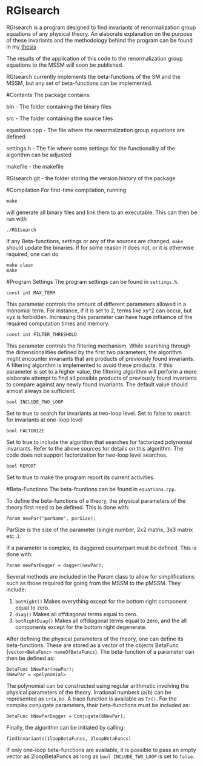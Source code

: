 RGIsearch
=========

RGIsearch is a program designed to find invariants of renormalization group equations of any physical theory. An elaborate explanation on the purpose of these invariants and the methodology behind the program can be found in my [thesis](http://www.ru.nl/publish/pages/517373/thesis_rob_verheyen.pdf)

The results of the application of this code to the renormalization group equations to the MSSM will soon be published.

RGIsearch currently implements the beta-functions of the SM and the MSSM, but any set of beta-functions can be implemented. 

#Contents
The package contains:

bin - The folder containing the binary files

src - The folder containing the source files

equations.cpp - The file where the renormalization group equations are defined

settings.h - The file where some settings for the functionality of the algorithm can be adjusted

makefile - the makefile

RGIsearch.git - the folder storing the version history of the package


#Compilation
For first-time compilation, running 

``` 
make
```

will generate all binary files and link them to an executable. This can then be run with

``` 
./RGIsearch 
```

If any Beta-functions, settings or any of the sources are changed, ```make``` should update the binaries. If for some reason it does not, or it is otherwise required, one can do

```
make clean
make
```

#Program Settings
The program settings can be found in `settings.h`.

```const int MAX_TERM```

This parameter controls the amount of different parameters allowed in a monomial term. For instance, if it is set to 2, terms like xy^2 can occur, but xyz is forbidden. 
Increasing this parameter can have huge influence of the required computation times and memory.

```const int FILTER_THRESHOLD```

This parameter controls the filtering mechanism. While searching through the dimensionalities defined by the first two parameters, the algorithm might encounter invariants that are 
products of previously found invariants. A filtering algorithm is implemented to avoid these products. If this parameter is set to a higher value, the filtering algorithm will perform 
a more elaborate attempt to find all possible products of previously found invariants to compare against any newly found invariants. The default value should almost always be sufficient.

```bool INCLUDE_TWO_LOOP```

Set to true to search for invariants at two-loop level. Set to false to search for invariants at one-loop level

```bool FACTORIZE```

Set to true to include the algorithm that searches for factorized polynomial invariants. Refer to the above sources for details on this algorithm. 
The code does not support factorization for two-loop level searches.

```bool REPORT```

Set to true to make the program report its current activities.

#Beta-Functions
The beta-fcuntions can be found in `equations.cpp`.

To define the beta-functions of a theory, the physical parameters of the theory first need to be defined. This is done with:

```
Param newPar("parName", parSize);
```

ParSize is the size of the parameter (single number, 2x2 matrix, 3x3 matrix etc..).

If a parameter is complex, its daggered counterpart must be defined. This is done with:

```
Param newParDagger = dagger(newPar);
```

Several methods are included in the Param class to allow for simplifications such as those required for going from the MSSM to the pMSSM. They include:
1. `botRight()` Makes everything except for the bottom right component equal to zero.
2. `diag()` Makes all offdiagonal terms equal to zero.
3. `botRightDiag()` Makes all offdiagonal terms equal to zero, and the all components except for the bottom right degenerate.


After defining the physical parameters of the theory, one can define its beta-functions. These are stored as a vector of the objects BetaFunc (`vector<BetaFunc> nameOfBetaFuncs`). 
The beta-function of a parameter can then be defined as:

```
BetaFunc bNewPar(newPar);
bNewPar = <polynomial> 
```

The polynomial can be constructed using regular arithmetic involving the physical parameters of the theory. Irrational numbers (a/b) can be represented as `ir(a,b)`. 
A trace function is available as `Tr()`. For the complex conjugate parameters, their beta-functions must be included as:

```
BetaFunc bNewParDagger = Conjugate(bNewPar);
```

Finally, the algorithm can be initiated by calling:

```
findInvariants(1loopBetaFuncs, 2loopBetaFuncs)
```

If only one-loop beta-functions are available, it is possible to pass an empty vector as 2loopBetaFuncs as long as `bool INCLUDE_TWO_LOOP` is set to `false`. 




